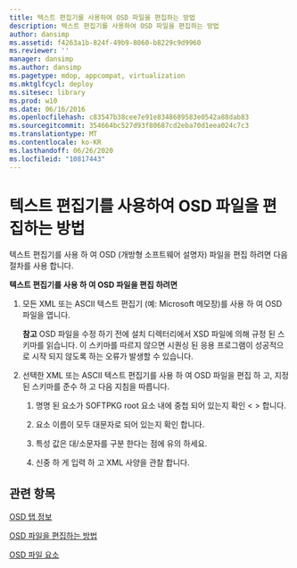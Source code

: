 ```yaml
---
title: 텍스트 편집기를 사용하여 OSD 파일을 편집하는 방법
description: 텍스트 편집기를 사용하여 OSD 파일을 편집하는 방법
author: dansimp
ms.assetid: f4263a1b-824f-49b9-8060-b8229c9d9960
ms.reviewer: ''
manager: dansimp
ms.author: dansimp
ms.pagetype: mdop, appcompat, virtualization
ms.mktglfcycl: deploy
ms.sitesec: library
ms.prod: w10
ms.date: 06/16/2016
ms.openlocfilehash: c83547b38cee7e91e8348689583e0542a88dab83
ms.sourcegitcommit: 354664bc527d93f80687cd2eba70d1eea024c7c3
ms.translationtype: MT
ms.contentlocale: ko-KR
ms.lasthandoff: 06/26/2020
ms.locfileid: "10817443"
---
```

# 텍스트 편집기를 사용하여 OSD 파일을 편집하는 방법


텍스트 편집기를 사용 하 여 OSD (개방형 소프트웨어 설명자) 파일을 편집 하려면 다음 절차를 사용 합니다.

**텍스트 편집기를 사용 하 여 OSD 파일을 편집 하려면**

1.  모든 XML 또는 ASCII 텍스트 편집기 (예: Microsoft 메모장)를 사용 하 여 OSD 파일을 엽니다.

    **참고**  OSD 파일을 수정 하기 전에 설치 디렉터리에서 XSD 파일에 의해 규정 된 스키마를 읽습니다. 이 스키마를 따르지 않으면 시퀀싱 된 응용 프로그램이 성공적으로 시작 되지 않도록 하는 오류가 발생할 수 있습니다.

     

2.  선택한 XML 또는 ASCII 텍스트 편집기를 사용 하 여 OSD 파일을 편집 하 고, 지정 된 스키마를 준수 하 고 다음 지침을 따릅니다.

    1.  명명 된 요소가 SOFTPKG root 요소 내에 중첩 되어 있는지 확인 &lt; &gt; 합니다.

    2.  요소 이름이 모두 대문자로 되어 있는지 확인 합니다.

    3.  특성 값은 대/소문자를 구분 한다는 점에 유의 하세요.

    4.  신중 하 게 입력 하 고 XML 사양을 관찰 합니다.

## 관련 항목


[OSD 탭 정보](about-the-osd-tab.md)

[OSD 파일을 편집하는 방법](how-to-edit-an-osd-file.md)

[OSD 파일 요소](osd-file-elements.md)

 

 





